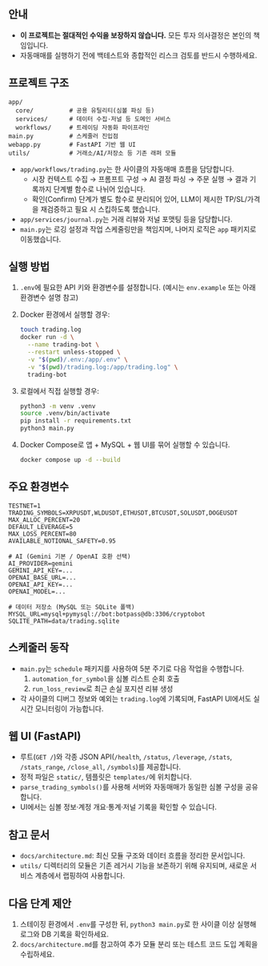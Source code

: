 ## 안내

- **이 프로젝트는 절대적인 수익을 보장하지 않습니다.** 모든 투자 의사결정은 본인의 책임입니다.
- 자동매매를 실행하기 전에 백테스트와 종합적인 리스크 검토를 반드시 수행하세요.

## 프로젝트 구조

```
app/
  core/          # 공용 유틸리티(심볼 파싱 등)
  services/      # 데이터 수집·저널 등 도메인 서비스
  workflows/     # 트레이딩 자동화 파이프라인
main.py          # 스케줄러 진입점
webapp.py        # FastAPI 기반 웹 UI
utils/           # 거래소/AI/저장소 등 기존 래퍼 모듈
```

- `app/workflows/trading.py`는 한 사이클의 자동매매 흐름을 담당합니다.
  - 시장 컨텍스트 수집 → 프롬프트 구성 → AI 결정 파싱 → 주문 실행 → 결과 기록까지 단계별 함수로 나뉘어 있습니다.
  - 확인(Confirm) 단계가 별도 함수로 분리되어 있어, LLM이 제시한 TP/SL/가격을 재검증하고 필요 시 스킵하도록 했습니다.
- `app/services/journal.py`는 거래 리뷰와 저널 포맷팅 등을 담당합니다.
- `main.py`는 로깅 설정과 작업 스케줄링만을 책임지며, 나머지 로직은 `app` 패키지로 이동했습니다.

## 실행 방법

1. `.env`에 필요한 API 키와 환경변수를 설정합니다. (예시는 `env.example` 또는 아래 환경변수 설명 참고)
2. Docker 환경에서 실행할 경우:

   ```bash
   touch trading.log
   docker run -d \
     --name trading-bot \
     --restart unless-stopped \
     -v "$(pwd)/.env:/app/.env" \
     -v "$(pwd)/trading.log:/app/trading.log" \
     trading-bot
   ```

3. 로컬에서 직접 실행할 경우:

   ```bash
   python3 -m venv .venv
   source .venv/bin/activate
   pip install -r requirements.txt
   python3 main.py
   ```

4. Docker Compose로 앱 + MySQL + 웹 UI를 묶어 실행할 수 있습니다.

   ```bash
   docker compose up -d --build
   ```

## 주요 환경변수

```text
TESTNET=1
TRADING_SYMBOLS=XRPUSDT,WLDUSDT,ETHUSDT,BTCUSDT,SOLUSDT,DOGEUSDT
MAX_ALLOC_PERCENT=20
DEFAULT_LEVERAGE=5
MAX_LOSS_PERCENT=80
AVAILABLE_NOTIONAL_SAFETY=0.95

# AI (Gemini 기본 / OpenAI 호환 선택)
AI_PROVIDER=gemini
GEMINI_API_KEY=...
OPENAI_BASE_URL=...
OPENAI_API_KEY=...
OPENAI_MODEL=...

# 데이터 저장소 (MySQL 또는 SQLite 폴백)
MYSQL_URL=mysql+pymysql://bot:botpass@db:3306/cryptobot
SQLITE_PATH=data/trading.sqlite
```

## 스케줄러 동작

- `main.py`는 `schedule` 패키지를 사용하여 5분 주기로 다음 작업을 수행합니다.
  1. `automation_for_symbol`을 심볼 리스트 순회 호출
  2. `run_loss_review`로 최근 손실 포지션 리뷰 생성
- 각 사이클의 디버그 정보와 예외는 `trading.log`에 기록되며, FastAPI UI에서도 실시간 모니터링이 가능합니다.

## 웹 UI (FastAPI)

- 루트(`GET /`)와 각종 JSON API(`/health`, `/status`, `/leverage`, `/stats`, `/stats_range`, `/close_all`, `/symbols`)를 제공합니다.
- 정적 파일은 `static/`, 템플릿은 `templates/`에 위치합니다.
- `parse_trading_symbols()`를 사용해 서버와 자동매매가 동일한 심볼 구성을 공유합니다.
- UI에서는 심볼 정보·계정 개요·통계·저널 기록을 확인할 수 있습니다.

## 참고 문서

- `docs/architecture.md`: 최신 모듈 구조와 데이터 흐름을 정리한 문서입니다.
- `utils/` 디렉터리의 모듈은 기존 레거시 기능을 보존하기 위해 유지되며, 새로운 서비스 계층에서 랩핑하여 사용합니다.

## 다음 단계 제안

1. 스테이징 환경에서 `.env`를 구성한 뒤, `python3 main.py`로 한 사이클 이상 실행해 로그와 DB 기록을 확인하세요.
2. `docs/architecture.md`를 참고하여 추가 모듈 분리 또는 테스트 코드 도입 계획을 수립하세요.
